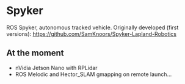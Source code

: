 # Spyker
ROS Spyker, autonomous tracked vehicle. Originally developed (first versions): https://github.com/SamKnoors/Spyker-Lapland-Robotics

## At the moment
- nVidia Jetson Nano with RPLidar
- ROS Melodic and Hector_SLAM gmapping on remote launch...
